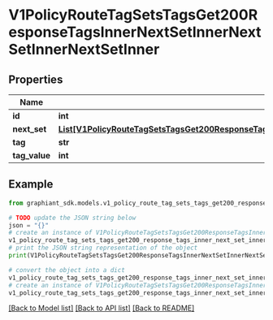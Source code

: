 # V1PolicyRouteTagSetsTagsGet200ResponseTagsInnerNextSetInnerNextSetInnerNextSetInner


## Properties

Name | Type | Description | Notes
------------ | ------------- | ------------- | -------------
**id** | **int** |  | [optional] 
**next_set** | [**List[V1PolicyRouteTagSetsTagsGet200ResponseTagsInnerNextSetInnerNextSetInnerNextSetInnerNextSetInner]**](V1PolicyRouteTagSetsTagsGet200ResponseTagsInnerNextSetInnerNextSetInnerNextSetInnerNextSetInner.md) |  | [optional] 
**tag** | **str** |  | [optional] 
**tag_value** | **int** |  | [optional] 

## Example

```python
from graphiant_sdk.models.v1_policy_route_tag_sets_tags_get200_response_tags_inner_next_set_inner_next_set_inner_next_set_inner import V1PolicyRouteTagSetsTagsGet200ResponseTagsInnerNextSetInnerNextSetInnerNextSetInner

# TODO update the JSON string below
json = "{}"
# create an instance of V1PolicyRouteTagSetsTagsGet200ResponseTagsInnerNextSetInnerNextSetInnerNextSetInner from a JSON string
v1_policy_route_tag_sets_tags_get200_response_tags_inner_next_set_inner_next_set_inner_next_set_inner_instance = V1PolicyRouteTagSetsTagsGet200ResponseTagsInnerNextSetInnerNextSetInnerNextSetInner.from_json(json)
# print the JSON string representation of the object
print(V1PolicyRouteTagSetsTagsGet200ResponseTagsInnerNextSetInnerNextSetInnerNextSetInner.to_json())

# convert the object into a dict
v1_policy_route_tag_sets_tags_get200_response_tags_inner_next_set_inner_next_set_inner_next_set_inner_dict = v1_policy_route_tag_sets_tags_get200_response_tags_inner_next_set_inner_next_set_inner_next_set_inner_instance.to_dict()
# create an instance of V1PolicyRouteTagSetsTagsGet200ResponseTagsInnerNextSetInnerNextSetInnerNextSetInner from a dict
v1_policy_route_tag_sets_tags_get200_response_tags_inner_next_set_inner_next_set_inner_next_set_inner_from_dict = V1PolicyRouteTagSetsTagsGet200ResponseTagsInnerNextSetInnerNextSetInnerNextSetInner.from_dict(v1_policy_route_tag_sets_tags_get200_response_tags_inner_next_set_inner_next_set_inner_next_set_inner_dict)
```
[[Back to Model list]](../README.md#documentation-for-models) [[Back to API list]](../README.md#documentation-for-api-endpoints) [[Back to README]](../README.md)



